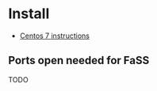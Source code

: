 # Install
* [Centos 7 instructions](https://indigo-dc.gitbooks.io/one-fass/content/doc/install-centos.html)

## Ports open needed for FaSS
TODO
